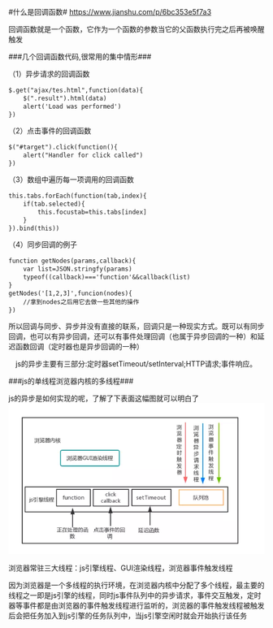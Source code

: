 #什么是回调函数#
<https://www.jianshu.com/p/6bc353e5f7a3>

回调函数就是一个函数，它作为一个函数的参数当它的父函数执行完之后再被唤醒触发

###几个回调函数代码,很常用的集中情形###

（1）异步请求的回调函数
	
	$.get("ajax/tes.html",function(data){
		$(".result").html(data)
		alert('Load was performed')
	})

（2）点击事件的回调函数
	
	$("#target").click(function(){
		alert("Handler for click called")
	})
	
（3）数组中遍历每一项调用的回调函数
	
	this.tabs.forEach(function(tab,index){
		if(tab.selected){
			this.focustab=this.tabs[index]
		}
	}).bind(this))

（4）同步回调的例子
	
	function getNodes(params,callback){
		var list=JSON.stringfy(params)
		typeof((callback)==='function'&&callback(list)
	}
	getNodes('[1,2,3]',funcion(nodes){
		//拿到nodes之后用它去做一些其他的操作
	})

所以回调与同步、异步并没有直接的联系，回调只是一种现实方式。既可以有同步回调，也可以有异步回调，还可以有事件处理回调（也属于异步回调的一种）和延迟函数回调（定时器也是异步回调的一种）

　js的异步主要有三部分:定时器setTimeout/setInterval;HTTP请求;事件响应。

###js的单线程浏览器内核的多线程###

js的异步是如何实现的呢，了解了下表面这幅图就可以明白了  
![](https://raw.githubusercontent.com/yangwenfei/es6/master/note/js_async.png)

浏览器常驻三大线程：js引擎线程、GUI渲染线程，浏览器事件触发线程

因为浏览器是一个多线程的执行环境，在浏览器内核中分配了多个线程，最主要的线程之一即是js引擎的线程，同时js事件队列中的异步请求，事件交互触发，定时器等事件都是由浏览器的事件触发线程进行监听的，浏览器的事件触发线程被触发后会把任务加入到js引擎的任务队列中，当js引擎空闲时就会开始执行该任务
